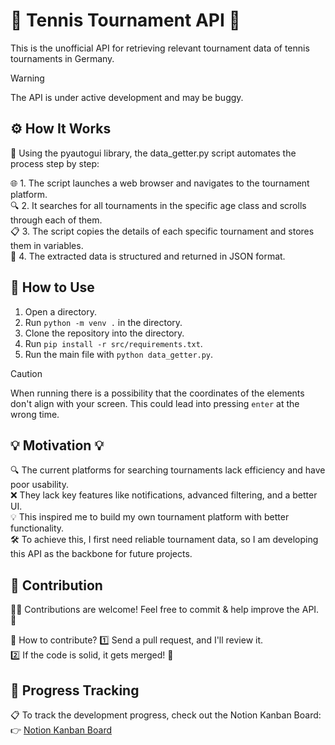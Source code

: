 # 🎾 Tennis Tournament API 🚀
This is the unofficial API for retrieving relevant tournament data of tennis tournaments in Germany.

> [!WARNING]
> The API is under active development and may be buggy.

## ⚙️ How It Works
🚀 Using the pyautogui library, the data_getter.py script automates the process step by step:

🌐 1. The script launches a web browser and navigates to the tournament platform.  
🔍 2. It searches for all tournaments in the specific age class and scrolls through each of them.  
📋 3. The script copies the details of each specific tournament and stores them in variables.  
📂 4. The extracted data is structured and returned in JSON format.

## 📖 How to Use
1. Open a directory.
2. Run `python -m venv .` in the directory.
3. Clone the repository into the directory.
4. Run `pip install -r src/requirements.txt`.
5. Run the main file with `python data_getter.py`.
> [!CAUTION]
> When running there is a possibility that the coordinates of the elements don't align with your screen. This could lead into pressing `enter` at the wrong time.

## 💡 Motivation 💡
🔍 The current platforms for searching tournaments lack efficiency and have poor usability.  
❌ They lack key features like notifications, advanced filtering, and a better UI.  
💡 This inspired me to build my own tournament platform with better functionality.  
🛠️ To achieve this, I first need reliable tournament data, so I am developing this API as the backbone for future projects.  

## 🤝 Contribution
👨‍💻 Contributions are welcome! Feel free to commit & help improve the API. 🚀  

🔹 How to contribute?
1️⃣ Send a pull request, and I'll review it.  
2️⃣ If the code is solid, it gets merged! 🎉  

## 📌 Progress Tracking
📋 To track the development progress, check out the Notion Kanban Board:  
👉 [Notion Kanban Board](https://fearless-play-bd6.notion.site/18c17400d33a801983d3dc525004e33f?v=18c17400d33a808d863b000c23349fdb&pvs=4)
